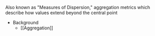 Also known as "Measures of Dispersion," aggregation metrics which describe how values extend beyond the central point

* Background
	* [[Aggregation]]